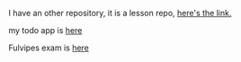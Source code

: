 I have an other repository, it is a lesson repo, [here's the link.](https://github.com/green-fox-academy/vilmospadre/tree/master/week-01/day-02/first-task)

my todo app is [here](https://github.com/vilmospadre/todo-app)

Fulvipes exam is [here](/Users/VL/Desktop/greenfox)
